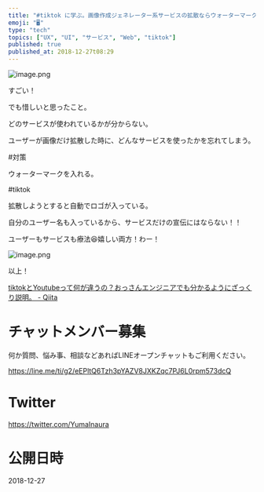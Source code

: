```yaml
---
title: "#tiktok に学ぶ。画像作成ジェネレーター系サービスの拡散ならウォーターマークを入れるのが最強では？@yumainaura #UI #U"
emoji: "🖥"
type: "tech"
topics: ["UX", "UI", "サービス", "Web", "tiktok"]
published: true
published_at: 2018-12-27t08:29
---
```


![image.png](https://qiita-image-store.s3.amazonaws.com/0/89618/a5cb7edf-2cb2-4c76-fe61-d5a12f1da7c8.png)

すごい！

でも惜しいと思ったこと。

どのサービスが使われているかが分からない。

ユーザーが画像だけ拡散した時に、どんなサービスを使ったかを忘れてしまう。

#対策

ウォーターマークを入れる。

#tiktok

拡散しようとすると自動でロゴが入っている。

自分のユーザー名も入っているから、サービスだけの宣伝にはならない！！

ユーザーもサービスも療法😆嬉しい両方！わー！

![image.png](https://qiita-image-store.s3.amazonaws.com/0/89618/eb96cf5e-14f4-da09-cff1-a122ecbf40e3.png)

以上！

[tiktokとYoutubeって何が違うの？おっさんエンジニアでも分かるようにざっくり説明。 - Qiita](https://qiita.com/YumaInaura/items/7c8793ae103c82b90575)








<!-- Update From Qiita API -->

# チャットメンバー募集


何か質問、悩み事、相談などあればLINEオープンチャットもご利用ください。

https://line.me/ti/g2/eEPltQ6Tzh3pYAZV8JXKZqc7PJ6L0rpm573dcQ





# Twitter


https://twitter.com/YumaInaura


<!-- Update From Qiita API -->



# 公開日時

2018-12-27
